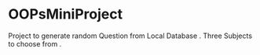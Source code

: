 # OOPsMiniProject
Project to generate random Question from Local Database .
Three Subjects to choose from .
